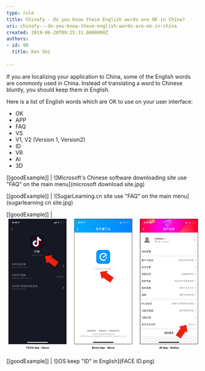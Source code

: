 ```yaml
---
type: rule
title: Chinafy - Do you know those English words are OK in China?
uri: chinafy---do-you-know-those-english-words-are-ok-in-china
created: 2019-06-20T09:25:31.0000000Z
authors:
- id: 90
  title: Ken Shi

---
```


If you are localizing your application to China, some of the English words are commonly used in China. Instead of translating a word to Chinese bluntly, you should keep them in English.
 
Here is a list of English words which are OK to use on your user interface:

- OK
- APP
- FAQ
- VS
- V1, V2 (Version 1, Version2)
- ID
- VR
- AI
- 3D


[[goodExample]]
| ![Microsoft's Chinese software downloading site use "FAQ" on the main menu](microsoft download site.jpg)



[[goodExample]]
| ![SugarLearning.cn site use "FAQ" on the main menu](sugarlearning cn site.jpg)

[[goodExample]]
| ![Apps keep "V" or "Version" in English](versionok.png)

[[goodExample]]
| ![iOS keep "ID" in English](FACE ID.png)
